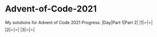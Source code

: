# Advent-of-Code-2021
My solutions for Advent of Code 2021
Progress:
|Day|Part 1|Part 2|
|1|⭐|⭐|
|2|⭐|⭐|
|3|⭐|⭐|

